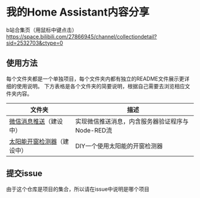 # 我的Home Assistant内容分享  
b站合集页（用鼠标中键点击）<https://space.bilibili.com/27866945/channel/collectiondetail?sid=2532703&ctype=0>  
## 使用方法  
每个文件夹都是一个单独项目，每个文件夹内都有独立的README文件展示更详细的使用说明。
下方表格是各个文件夹的简要说明，根据自己需要去浏览相应文件夹内容。  

| 文件夹                                 | 描述                           |
|-------------------------------------|------------------------------|
| [微信消息推送](微信消息推送/README.md)（建设中）     | 实现微信推送消息，内含服务器验证程序与Node-RED流 |
| [太阳能开窗检测器](太阳能开窗检测器/README.md)（建设中） | DIY一个使用太阳能的开窗检测器             |

## 提交issue
由于这个仓库是项目的集合，所以请在issue中说明是哪个项目